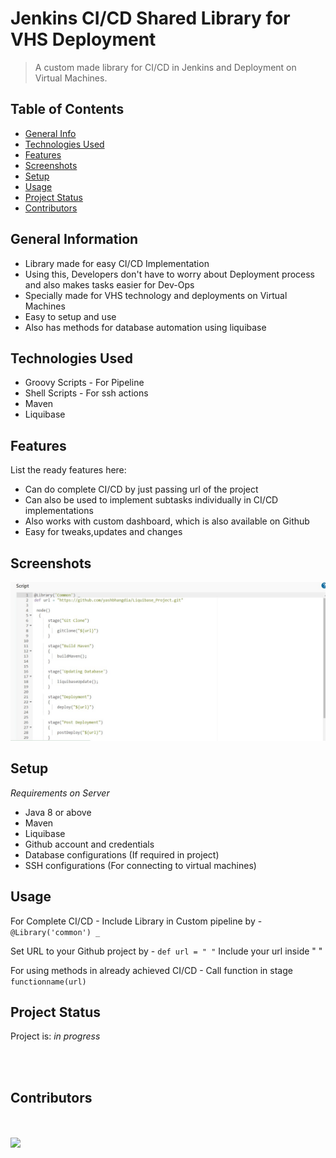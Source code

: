 # Jenkins CI/CD Shared Library for VHS Deployment
> A custom made library for CI/CD in Jenkins and Deployment on Virtual Machines.
<!-- > Live demo [_here_](https://www.example.com). If you have the project hosted somewhere, include the link here. -->

## Table of Contents
* [General Info](#general-information)
* [Technologies Used](#technologies-used)
* [Features](#features)
* [Screenshots](#screenshots)
* [Setup](#setup)
* [Usage](#usage)
* [Project Status](#project-status)
* [Contributors](#contributors)
<!-- * [License](#license) -->


## General Information
- Library made for easy CI/CD Implementation
- Using this, Developers don't have to worry about Deployment process and also makes tasks easier for Dev-Ops
- Specially made for VHS technology and deployments on Virtual Machines
- Easy to setup and use
- Also has methods for database automation using liquibase
<!-- You don't have to answer all the questions - just the ones relevant to your project. -->


## Technologies Used
- Groovy Scripts - For Pipeline
- Shell Scripts - For ssh actions
- Maven
- Liquibase


## Features
List the ready features here:
- Can do complete CI/CD by just passing url of the project
- Can also be used to implement subtasks individually in CI/CD implementations
- Also works with custom dashboard, which is also available on Github
- Easy  for tweaks,updates and changes 


## Screenshots
![CI/CD Jenkins Screenshot](./img/pipeline.jpg)
<!-- If you have screenshots you'd like to share, include them here. -->


## Setup
*Requirements on Server*
- Java 8 or above
- Maven
- Liquibase
- Github account and credentials
- Database configurations (If required in project)
- SSH configurations (For connecting to virtual machines)



## Usage
For Complete CI/CD - 
Include Library in Custom pipeline by -
`@Library('common') _`

Set URL to your Github project by - 
`def url = " "`
Include your url inside " "

For using methods in already achieved CI/CD - 
Call function in stage
`functionname(url)`



## Project Status
Project is: _in progress_ 


<br>
<br>

## Contributors 
<br>
<br>

<a href="https://github.com/yashbhangdia/shared-pipeline/graphs/contributors">
  <img src="https://contrib.rocks/image?repo=yashbhangdia/shared-pipeline" />
</a>
<br>

<!-- Optional -->
<!-- ## License -->
<!-- This project is open source and available under the [... License](). -->

<!-- You don't have to include all sections - just the one's relevant to your project -->
